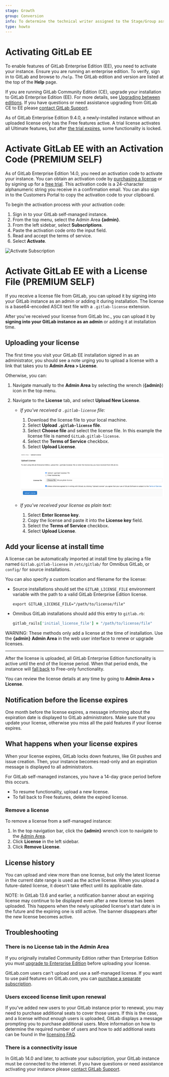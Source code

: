 ```yaml
---
stage: Growth
group: Conversion
info: To determine the technical writer assigned to the Stage/Group associated with this page, see https://about.gitlab.com/handbook/engineering/ux/technical-writing/#assignments
type: howto
---
```


# Activating GitLab EE

To enable features of GitLab Enterprise Edition (EE), you need to activate your instance. Ensure you are running an enterprise edition. To verify, sign in to GitLab and browse to `/help`. The GitLab edition and version are listed at the top of the **Help** page.

If you are running GitLab Community Edition (CE), upgrade your installation to GitLab Enterprise Edition (EE). For more details, see [Upgrading between editions](../../update/index.md#upgrading-between-editions). If you have questions or need assistance upgrading from GitLab CE to EE please [contact GitLab Support](https://about.gitlab.com/support/#contact-support).

As of GitLab Enterprise Edition 9.4.0, a newly-installed instance without an
uploaded license only has the Free features active. A trial license activates all Ultimate features, but after [the trial expires](#what-happens-when-your-license-expires), some functionality
is locked.

# Activate GitLab EE with an Activation Code **(PREMIUM SELF)**

As of GitLab Enterprise Edition 14.0, you need an activation code to activate your instance. You can obtain an activation code by [purchasing a license](https://about.gitlab.com/pricing/) or by signing up for a [free trial](https://about.gitlab.com/free-trial/). This activation code is a 24-character alphanumeric string you receive in a confirmation email. You can also sign in to the Customers Portal to copy the activation code to your clipboard.

To begin the activation process with your activation code:

1. Sign in to your GitLab self-managed instance.
1. From the top menu, select the Admin Area **{admin}**.
1. From the left sidebar, select **Subscriptions**.
1. Paste the activation code onto the input field.
1. Read and accept the terms of service.
1. Select **Activate**.

![Activate Subscription](img/activate_subscription.png)

# Activate GitLab EE with a License File **(PREMIUM SELF)**

If you receive a license file from GitLab, you can upload it by signing into your GitLab instance as an admin or adding it during installation. The license is a base64-encoded ASCII text file with a `.gitlab-license` extension. 

After you've received your license from GitLab Inc., you can upload it
by **signing into your GitLab instance as an admin** or adding it at
installation time.

## Uploading your license

The first time you visit your GitLab EE installation signed in as an administrator,
you should see a note urging you to upload a license with a link that takes you
to **Admin Area > License**.

Otherwise, you can:

1. Navigate manually to the **Admin Area** by selecting the wrench (**{admin}**) icon in the top menu.

1. Navigate to the **License** tab, and select **Upload New License**.

   - *If you've received a `.gitlab-license` file:*
     1. Download the license file to your local machine.
     1. Select **Upload `.gitlab-license` file**.
     1. Select **Choose file** and select the license file.
        In this example the license file is named `GitLab.gitlab-license`.
     1. Select the **Terms of Service** checkbox.
     1. Select **Upload License**.

     ![Upload license](img/license_upload_v13_12.png)

   - *If you've received your license as plain text:*
     1. Select **Enter license key**.
     1. Copy the license and paste it into the **License key** field.
     1. Select the **Terms of Service** checkbox.
     1. Select **Upload License**.

## Add your license at install time

A license can be automatically imported at install time by placing a file named
`Gitlab.gitlab-license` in `/etc/gitlab/` for Omnibus GitLab, or `config/` for source installations.

You can also specify a custom location and filename for the license:

- Source installations should set the `GITLAB_LICENSE_FILE` environment
  variable with the path to a valid GitLab Enterprise Edition license.

  ```shell
  export GITLAB_LICENSE_FILE="/path/to/license/file"
  ```

- Omnibus GitLab installations should add this entry to `gitlab.rb`:

  ```ruby
  gitlab_rails['initial_license_file'] = "/path/to/license/file"
  ```

WARNING:
These methods only add a license at the time of installation. Use the
**{admin}** **Admin Area** in the web user interface to renew or upgrade licenses.

---

After the license is uploaded, all GitLab Enterprise Edition functionality
is active until the end of the license period. When that period ends, the
instance will [fall back](#what-happens-when-your-license-expires) to Free-only
functionality.

You can review the license details at any time by going to **Admin Area > License**.

## Notification before the license expires

One month before the license expires, a message informing about the expiration
date is displayed to GitLab administrators. Make sure that you update your
license, otherwise you miss all the paid features if your license expires.

## What happens when your license expires

When your license expires, GitLab locks down features, like Git pushes
and issue creation. Then, your instance becomes read-only and
an expiration message is displayed to all administrators.

For GitLab self-managed instances, you have a 14-day grace period
before this occurs.

- To resume functionality, upload a new license.
- To fall back to Free features, delete the expired license.

### Remove a license

To remove a license from a self-managed instance:

1. In the top navigation bar, click the **{admin}** wrench icon to navigate to the [Admin Area](index.md).
1. Click **License** in the left sidebar.
1. Click **Remove License**.

## License history

You can upload and view more than one license, but only the latest license in the current date
range is used as the active license. When you upload a future-dated license, it
doesn't take effect until its applicable date.

NOTE:
In GitLab 13.6 and earlier, a notification banner about an expiring license may continue to be displayed even after a new license has been uploaded.
This happens when the newly uploaded license's start date is in the future and the expiring one is still active.
The banner disappears after the new license becomes active.

## Troubleshooting

### There is no License tab in the Admin Area

If you originally installed Community Edition rather than Enterprise Edition you must
[upgrade to Enterprise Edition](../../update/index.md#community-to-enterprise-edition)
before uploading your license.

GitLab.com users can't upload and use a self-managed license. If you
want to use paid features on GitLab.com, you can
[purchase a separate subscription](../../subscriptions/gitlab_com/index.md).

### Users exceed license limit upon renewal

If you've added new users to your GitLab instance prior to renewal, you may need to
purchase additional seats to cover those users. If this is the case, and a license
without enough users is uploaded, GitLab displays a message prompting you to purchase
additional users. More information on how to determine the required number of users
and how to add additional seats can be found in the
[licensing FAQ](https://about.gitlab.com/pricing/licensing-faq/).

### There is a connectivity issue

In GitLab 14.0 and later, to activate your subscription, your GitLab instance must be connected to the internet. If you have questions or need assistance activating your instance please [contact GitLab Support](https://about.gitlab.com/support/#contact-support).
